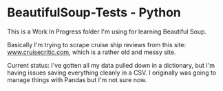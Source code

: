 # BeautifulSoup-Tests - Python

This is a Work In Progress folder I'm using for learning Beautiful Soup. 

Basically I'm trying to scrape cruise ship reviews from this site: www.cruisecritic.com, which is a rather old and messy site.

Current status: I've gotten all my data pulled down in a dictionary, but I'm having issues saving everything cleanly in a CSV. I originally was going to manage things with Pandas but I'm not sure now. 
